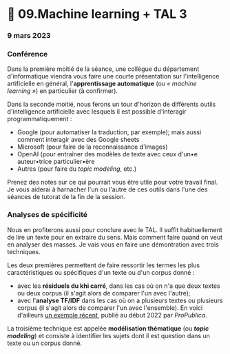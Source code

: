 # 💠 09.Machine learning + TAL 3

### 9 mars 2023

### Conférence

Dans la première moitié de la séance, une collègue du département d'informatique viendra vous faire une courte présentation sur l'intelligence artificielle en général, l'**apprentissage automatique** (ou _« machine learning »_) en particulier (à confirmer).

Dans la seconde moitié, nous ferons un tour d'horizon de différents outils d'intelligence artificielle avec lesquels il est possible d'interagir programmatiquement :

* Google (pour automatiser la traduction, par exemple); mais aussi comment interagir avec des Google sheets
* Microsoft (pour faire de la reconnaissance d'images)
* OpenAI (pour entraîner des modèles de texte avec ceux d'un•e auteur•trice particulier•ère
* Autres (pour faire du _topic modeling_, etc.)

Prenez des notes sur ce qui pourrait vous être utile pour votre travail final. Je vous aiderai à harnacher l'un ou l'autre de ces outils dans l'une des séances de tutorat de la fin de la session.

### Analyses de spécificité

Nous en profiterons aussi pour conclure avec le TAL. Il suffit habituellement de lire un texte pour en extraire du sens. Mais comment faire quand on veut en analyser des masses. Je vais vous en faire une démontration avec trois techniques.

Les deux premières permettent de faire ressortir les termes les plus caractéristiques ou spécifiques d'un texte ou d'un corpus donné :

* avec les **résiduels du khi carré**, dans les cas où on n'a que deux textes ou deux corpus (il s'agit alors de comparer l'un avec l'autre);
* avec l'**analyse TF/IDF** dans les cas où on a plusieurs textes ou plusieurs corpus (il s'agit alors de comparer l'un avec l'ensemble). En voici d'ailleurs [un exemple récent](https://www.propublica.org/article/facebook-hosted-surge-of-misinformation-and-insurrection-threats-in-months-leading-up-to-jan-6-attack-records-show?utm\_source=sailthru\&utm\_medium=email\&utm\_campaign=majorinvestigations\&utm\_content=feature), publié au début 2022 par _ProPublica_.

La troisième technique est appelée **modélisation thématique** (ou _**topic modeling**_) et consiste à identifier les sujets dont il est question dans un texte ou un corpus donné.
